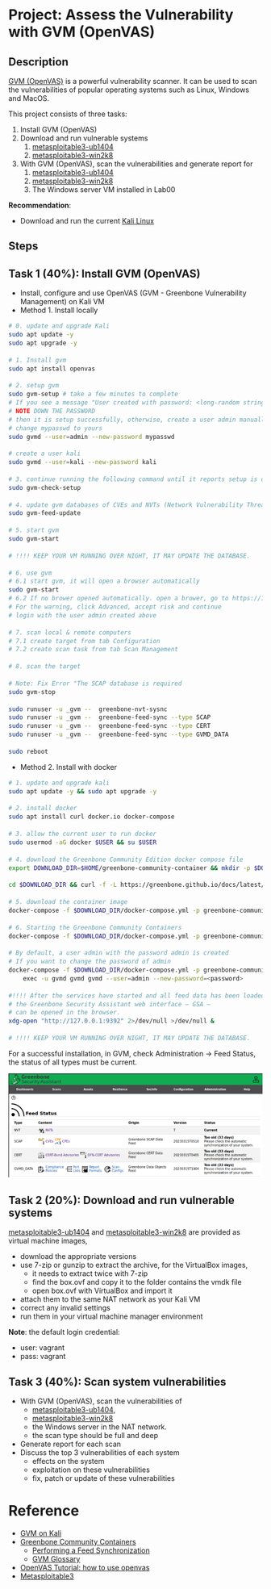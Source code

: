 # Project: Assess the Vulnerability with GVM (OpenVAS)
## Description
[GVM (OpenVAS)](https://www.openvas.org/) is a powerful vulnerability scanner. It can be used to scan the vulnerabilities of popular operating systems such as Linux, Windows and MacOS.

This project consists of three tasks:
1. Install GVM (OpenVAS)
2. Download and run vulnerable systems
   1. [metasploitable3-ub1404](https://app.vagrantup.com/rapid7/boxes/metasploitable3-ub1404)
   2. [metasploitable3-win2k8](https://app.vagrantup.com/rapid7/boxes/metasploitable3-win2k8)
3. With GVM (OpenVAS), scan the vulnerabilities and generate report for 
   1. [metasploitable3-ub1404](https://app.vagrantup.com/rapid7/boxes/metasploitable3-ub1404)
   2. [metasploitable3-win2k8](https://app.vagrantup.com/rapid7/boxes/metasploitable3-win2k8)
   3. The Windows server VM installed in Lab00

**Recommendation**:
- Download and run the current [Kali Linux](https://www.kali.org/get-kali)

## Steps
Task 1 (40%): Install GVM (OpenVAS)
---
- Install, configure and use OpenVAS (GVM - Greenbone Vulnerability Management) on Kali VM
- Method 1. Install locally 

```bash
# 0. update and upgrade Kali
sudo apt update -y
sudo apt upgrade -y

# 1. Install gvm
sudo apt install openvas

# 2. setup gvm
sudo gvm-setup # take a few minutes to complete
# If you see a message "User created with password: <long-random string>",
# NOTE DOWN THE PASSWORD
# then it is setup successfully, otherwise, create a user admin manually
# change mypasswd to yours
sudo gvmd --user=admin --new-password mypasswd

# create a user kali
sudo gvmd --user=kali --new-password kali

# 3. continue running the following command until it reports setup is ok
sudo gvm-check-setup

# 4. update gvm databases of CVEs and NVTs (Network Vulnerability Threats)
sudo gvm-feed-update

# 5. start gvm
sudo gvm-start

# !!!! KEEP YOUR VM RUNNING OVER NIGHT, IT MAY UPDATE THE DATABASE.

# 6. use gvm
# 6.1 start gvm, it will open a browser automatically
sudo gvm-start
# 6.2 If no brower opened automatically. open a brower, go to https://127.0.0.1:9392
# For the warning, click Advanced, accept risk and continue
# login with the user admin created above

# 7. scan local & remote computers
# 7.1 create target from tab Configuration
# 7.2 create scan task from tab Scan Management

# 8. scan the target

# Note: Fix Error "The SCAP database is required
sudo gvm-stop

sudo runuser -u _gvm --  greenbone-nvt-sysnc
sudo runuser -u _gvm --  greenbone-feed-sync --type SCAP
sudo runuser -u _gvm --  greenbone-feed-sync --type CERT
sudo runuser -u _gvm --  greenbone-feed-sync --type GVMD_DATA

sudo reboot
```

- Method 2. Install with docker

```bash
# 1. update and upgrade kali
sudo apt update -y && sudo apt upgrade -y

# 2. install docker
sudo apt install curl docker.io docker-compose

# 3. allow the current user to run docker
sudo usermod -aG docker $USER && su $USER

# 4. download the Greenbone Community Edition docker compose file
export DOWNLOAD_DIR=$HOME/greenbone-community-container && mkdir -p $DOWNLOAD_DIR

cd $DOWNLOAD_DIR && curl -f -L https://greenbone.github.io/docs/latest/_static/docker-compose-22.4.yml -o docker-compose.yml

# 5. download the container image
docker-compose -f $DOWNLOAD_DIR/docker-compose.yml -p greenbone-community-edition pull

# 6. Starting the Greenbone Community Containers
docker-compose -f $DOWNLOAD_DIR/docker-compose.yml -p greenbone-community-edition up -d

# By default, a user admin with the password admin is created
# If you want to change the password of admin
docker-compose -f $DOWNLOAD_DIR/docker-compose.yml -p greenbone-community-edition \
    exec -u gvmd gvmd gvmd --user=admin --new-password=<password>

#!!!! After the services have started and all feed data has been loaded,
# the Greenbone Security Assistant web interface – GSA – 
# can be opened in the browser.
xdg-open "http://127.0.0.1:9392" 2>/dev/null >/dev/null &  

# !!!! KEEP YOUR VM RUNNING OVER NIGHT, IT MAY UPDATE THE DATABASE.
```

For a successful installation, in GVM, check Administration -> Feed Status, the status of all types must be current.

![feed status](./images/feedstatus.png)

Task 2 (20%): Download and run vulnerable systems
---
[metasploitable3-ub1404](https://app.vagrantup.com/rapid7/boxes/metasploitable3-ub1404) and [metasploitable3-win2k8](https://app.vagrantup.com/rapid7/boxes/metasploitable3-win2k8) are provided as virtual machine images, 
- download the appropriate versions  
- use 7-zip or gunzip to extract the archive, for the VirtualBox images,
  - it needs to extract twice with 7-zip
  - find the box.ovf and copy it to the folder contains the vmdk file
  - open box.ovf with VirtualBox and import it
- attach them to the same NAT network as your Kali VM
- correct any invalid settings
- run them in your virtual machine manager environment

**Note**: the default login credential: 
- user: vagrant
- pass: vagrant


Task 3 (40%): Scan system vulnerabilities
---
- With GVM (OpenVAS), scan the vulnerabilities of 
  - [metasploitable3-ub1404](https://app.vagrantup.com/rapid7/boxes/metasploitable3-ub1404), 
  - [metasploitable3-win2k8](https://app.vagrantup.com/rapid7/boxes/metasploitable3-win2k8)  
  - the Windows server in the NAT network.
  - the scan type should be full and deep
- Generate report for each scan
- Discuss the top 3 vulnerabilities of each system
  - effects on the system
  - exploitation on these vulnerabilities
  - fix, patch or update of these vulnerabilities


# Reference
- [GVM on Kali](https://www.kali.org/tools/gvm/)
- [Greenbone Community Containers](https://greenbone.github.io/docs/latest/22.4/container/index.html)
  - [Performing a Feed Synchronization](https://greenbone.github.io/docs/latest/22.4/container/workflows.html)
  - [GVM Glossary](https://greenbone.github.io/docs/latest/glossary.html)
- [OpenVAS Tutorial: how to use openvas](https://ethicalhackingguru.com/openvas-tutorial-how-to-use-openvas/)
- [Metasploitable3](https://github.com/rapid7/metasploitable3)
